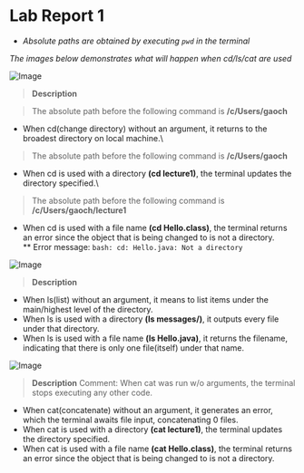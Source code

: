 # Lab Report 1
* *Absolute paths are obtained by executing `pwd` in the terminal*
  
*The images below demonstrates what will happen when cd/ls/cat are used*

![Image](https://rxwy.github.io/cse15l-lab-reports/labreport1/img/cd.png)
> **Description**

> The absolute path before the following command is **/c/Users/gaoch**
* When cd(change directory) without an argument, it returns to the broadest directory on local machine.\
> The absolute path before the following command is **/c/Users/gaoch**
* When cd is used with a directory **(cd lecture1)**, the terminal updates the directory specified.\
> The absolute path before the following command is **/c/Users/gaoch/lecture1**
* When cd is used with a file name **(cd Hello.class)**, the terminal returns an error since the object that is being changed to is not a directory.\
  ** Error message: `bash: cd: Hello.java: Not a directory`


![Image](https://rxwy.github.io/cse15l-lab-reports/labreport1/img/ls.png)
> **Description**
* When ls(list) without an argument, it means to list items under the main/highest level of the directory.
* When ls is used with a directory **(ls messages/)**, it outputs every file under that directory.
* When ls is used with a file name **(ls Hello.java)**, it returns the filename, indicating that there is only one file(itself) under that name. 

![Image](https://rxwy.github.io/cse15l-lab-reports/labreport1/img/cat.png)
> **Description**
> Comment: When cat was run w/o arguments, the terminal stops executing any other code.

* When cat(concatenate) without an argument, it generates an error, which the terminal awaits file input, concatenating 0 files.
* When cat is used with a directory **(cat lecture1)**, the terminal updates the directory specified.
* When cat is used with a file name **(cat Hello.class)**, the terminal returns an error since the object that is being changed to is not a directory.
  

